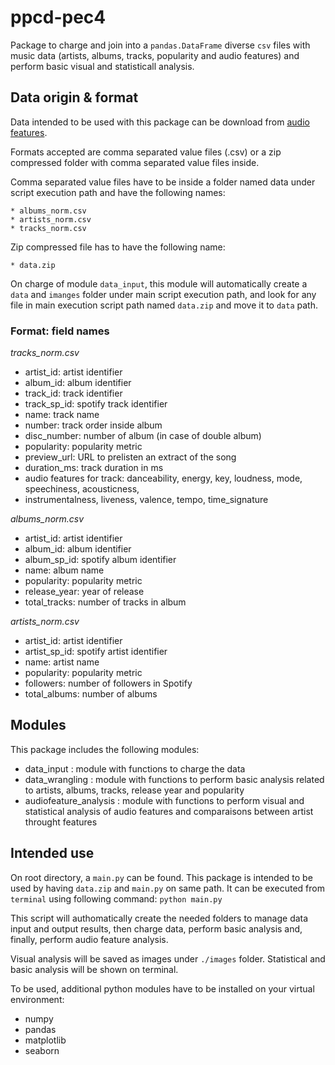# ppcd-pec4

Package to charge and join into a `pandas.DataFrame` diverse `csv` files with music data (artists, albums, tracks, popularity and audio features) and perform basic visual and statisticall analysis.  

## Data origin & format
Data intended to be used with this package can be download from [audio features](https://developer.spotify.com/documentation/web-api/reference/#/).  


Formats accepted are comma separated value files (.csv) or a zip compressed folder with comma separated value files inside.  


Comma separated value files have to be inside a folder named data under script execution path and have the following names:

    * albums_norm.csv
    * artists_norm.csv
    * tracks_norm.csv


Zip compressed file has to have the following name:
    
    * data.zip  


On charge of module `data_input`, this module will automatically create a `data` and `imanges` folder under main script execution path, and look for any file in main execution script path named `data.zip` and move it to `data` path.


### Format: field names
*tracks_norm.csv*


- artist_id: artist identifier
- album_id: album identifier
- track_id: track identifier
- track_sp_id: spotify track identifier
- name: track name
- number: track order inside album
- disc_number: number of album (in case of double album)
- popularity: popularity metric
- preview_url: URL to prelisten an extract of the song
- duration_ms: track duration in ms
- audio features for track: danceability, energy, key, loudness, mode, speechiness, acousticness,
- instrumentalness, liveness, valence, tempo, time_signature


*albums_norm.csv*


- artist_id: artist identifier
- album_id: album identifier
- album_sp_id: spotify album identifier
- name: album name
- popularity: popularity metric
- release_year: year of release
- total_tracks: number of tracks in album  

*artists_norm.csv*  


- artist_id: artist identifier
- artist_sp_id: spotify artist identifier
- name: artist name
- popularity: popularity metric
- followers: number of followers in Spotify
- total_albums: number of albums

## Modules
This package includes the following modules:
- data_input : module with functions to charge the data
- data_wrangling : module with functions to perform basic analysis related to artists, albums, tracks, release year and popularity
- audiofeature_analysis : module with functions to perform visual and statistical analysis of audio features and comparaisons between artist throught features

## Intended use
On root directory, a `main.py` can be found. This package is intended to be used by having `data.zip` and `main.py` on same path. It can be executed from `terminal` using following command: `python main.py`


This script will authomatically create the needed folders to manage data input and output results, then charge data, perform basic analysis and, finally, perform audio feature analysis.


Visual analysis will be saved as images under `./images` folder. Statistical and basic analysis will be shown on terminal.


To be used, additional python modules have to be installed on your virtual environment:
- numpy
- pandas
- matplotlib
- seaborn


